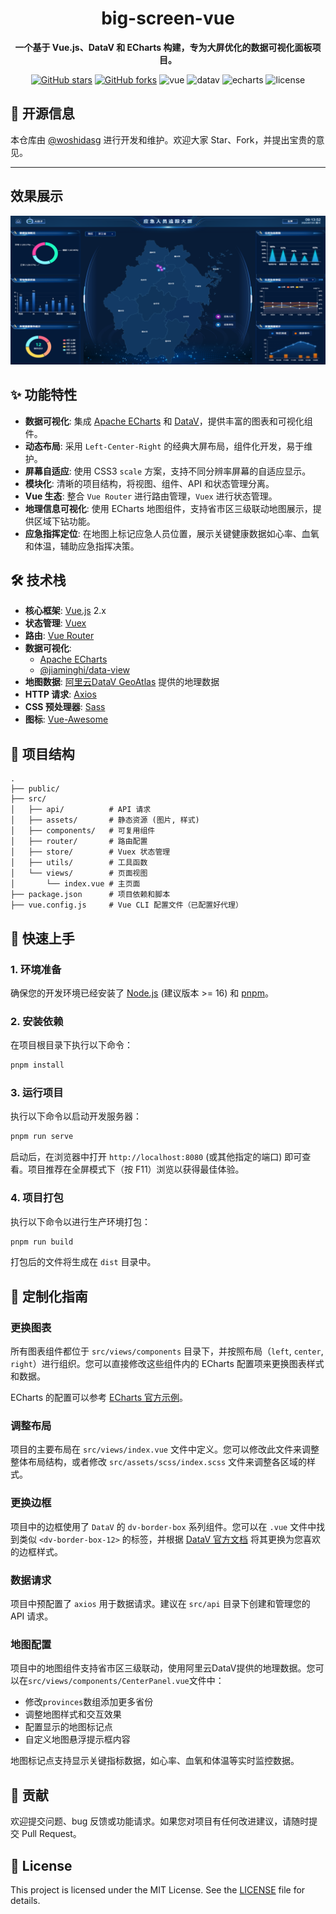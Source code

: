 <h1 align="center">big-screen-vue</h1>

<p align="center">
  <strong>一个基于 Vue.js、DataV 和 ECharts 构建，专为大屏优化的数据可视化面板项目。</strong>
</p>

<p align="center">
  <a href="https://github.com/woshidasg/big-screen-vue"><img src="https://img.shields.io/github/stars/woshidasg/big-screen-vue.svg?style=social&label=Stars" alt="GitHub stars"></a>
  <a href="https://github.com/woshidasg/big-screen-vue/fork"><img src="https://img.shields.io/github/forks/woshidasg/big-screen-vue.svg?style=social&label=Fork" alt="GitHub forks"></a>
  <img src="https://img.shields.io/badge/Vue.js-2.6.11-green" alt="vue">
  <img src="https://img.shields.io/badge/DataV-2.7.3-blue" alt="datav">
  <img src="https://img.shields.io/badge/Echarts-4.6.0-red" alt="echarts">
  <img src="https://img.shields.io/github/license/woshidasg/big-screen-vue" alt="license">
</p>

## 📖 开源信息

本仓库由 [@woshidasg](https://github.com/woshidasg) 进行开发和维护。欢迎大家 Star、Fork，并提出宝贵的意见。

---

## 效果展示

![项目截图](src/assets/screenshot.png "大屏数据可视化效果图")

## ✨ 功能特性

- **数据可视化**: 集成 [Apache ECharts](https://echarts.apache.org/zh/index.html) 和 [DataV](http://datav.jiaminghi.com/)，提供丰富的图表和可视化组件。
- **动态布局**: 采用 `Left-Center-Right` 的经典大屏布局，组件化开发，易于维护。
- **屏幕自适应**: 使用 CSS3 `scale` 方案，支持不同分辨率屏幕的自适应显示。
- **模块化**: 清晰的项目结构，将视图、组件、API 和状态管理分离。
- **Vue 生态**: 整合 `Vue Router` 进行路由管理，`Vuex` 进行状态管理。
- **地理信息可视化**: 使用 ECharts 地图组件，支持省市区三级联动地图展示，提供区域下钻功能。
- **应急指挥定位**: 在地图上标记应急人员位置，展示关键健康数据如心率、血氧和体温，辅助应急指挥决策。

## 🛠️ 技术栈

- **核心框架**: [Vue.js](https://cn.vuejs.org/) 2.x
- **状态管理**: [Vuex](https://vuex.vuejs.org/zh/)
- **路由**: [Vue Router](https://router.vuejs.org/zh/)
- **数据可视化**:
  - [Apache ECharts](https://echarts.apache.org/zh/index.html)
  - [@jiaminghi/data-view](http://datav.jiaminghi.com/)
- **地图数据**: [阿里云DataV GeoAtlas](https://datav.aliyun.com/portal/school/atlas/area_selector) 提供的地理数据
- **HTTP 请求**: [Axios](https://axios-http.com/)
- **CSS 预处理器**: [Sass](https://sass-lang.com/)
- **图标**: [Vue-Awesome](https://github.com/Justineo/vue-awesome)

## 📁 项目结构

```
.
├── public/
├── src/
│   ├── api/          # API 请求
│   ├── assets/       # 静态资源 (图片, 样式)
│   ├── components/   # 可复用组件
│   ├── router/       # 路由配置
│   ├── store/        # Vuex 状态管理
│   ├── utils/        # 工具函数
│   └── views/        # 页面视图
│       └── index.vue # 主页面
├── package.json      # 项目依赖和脚本
├── vue.config.js     # Vue CLI 配置文件（已配置好代理）
```

## 🚀 快速上手

### 1. 环境准备

确保您的开发环境已经安装了 [Node.js](https://nodejs.org/) (建议版本 >= 16) 和 [pnpm](https://pnpm.io/)。

### 2. 安装依赖

在项目根目录下执行以下命令：

```bash
pnpm install
```

### 3. 运行项目

执行以下命令以启动开发服务器：

```bash
pnpm run serve
```

启动后，在浏览器中打开 `http://localhost:8080` (或其他指定的端口) 即可查看。项目推荐在全屏模式下（按 F11）浏览以获得最佳体验。

### 4. 项目打包

执行以下命令以进行生产环境打包：

```bash
pnpm run build
```

打包后的文件将生成在 `dist` 目录中。

## 🔧 定制化指南

### 更换图表

所有图表组件都位于 `src/views/components` 目录下，并按照布局（`left`, `center`, `right`）进行组织。您可以直接修改这些组件内的 ECharts 配置项来更换图表样式和数据。

ECharts 的配置可以参考 [ECharts 官方示例](https://echarts.apache.org/examples/zh/index.html)。

### 调整布局

项目的主要布局在 `src/views/index.vue` 文件中定义。您可以修改此文件来调整整体布局结构，或者修改 `src/assets/scss/index.scss` 文件来调整各区域的样式。

### 更换边框

项目中的边框使用了 `DataV` 的 `dv-border-box` 系列组件。您可以在 `.vue` 文件中找到类似 `<dv-border-box-12>` 的标签，并根据 [DataV 官方文档](http://datav.jiaminghi.com/guide/borderBox.html) 将其更换为您喜欢的边框样式。

### 数据请求

项目中预配置了 `axios` 用于数据请求。建议在 `src/api` 目录下创建和管理您的 API 请求。

### 地图配置

项目中的地图组件支持省市区三级联动，使用阿里云DataV提供的地理数据。您可以在`src/views/components/CenterPanel.vue`文件中：

- 修改`provinces`数组添加更多省份
- 调整地图样式和交互效果
- 配置显示的地图标记点
- 自定义地图悬浮提示框内容

地图标记点支持显示关键指标数据，如心率、血氧和体温等实时监控数据。

## 🤝 贡献

欢迎提交问题、bug 反馈或功能请求。如果您对项目有任何改进建议，请随时提交 Pull Request。

## 📄 License

This project is licensed under the MIT License. See the [LICENSE](LICENSE) file for details.